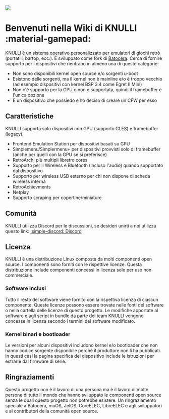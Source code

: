 <div class="preview-container">
  <img class="off-glb" src="/_inc/images/knulli-booting-up.png"/>
</div>

# Benvenuti nella Wiki di KNULLI :material-gamepad:

KNULLI è un sistema operativo personalizzato per emulatori di giochi retrò (portatili, bartop, ecc.). È sviluppato come fork di [Batocera](https://batocera.org). Cerca di fornire supporto per i dispositivi che rientrano in almeno una di queste categorie:

* Non sono disponibili kernel open source e/o sorgenti u-boot
* Esistono delle sorgenti, ma il kernel non è mainline e/o è troppo vecchio (ad esempio dispositivi con kernel BSP 3.4 come Egret II Mini)
* Non c'è supporto per la GPU o non è supportata, quindi il framebuffer è l'unica opzione
* È un dispositivo che possiedo e ho deciso di creare un CFW per esso

## Caratteristiche

KNULLI supporta solo dispositivi con GPU (supporto GLES) e framebuffer (legacy).

* Frontend Emulation Station per dispositivi basati su GPU
* Simplemenu/Simplermenu+ per dispositivi provvisti solo di framebuffer (anche per quelli con la GPU se si preferisce)
* RetroArch, più multipli libretro cores
* Supporto per il Wireless e Bluetooth (incluso l'audio) quando supportato dal dispositivo
* Supporto per wireless USB esterno per chi non dispone di scheda wireless interna
* RetroAchievments
* Netplay
* Supporto scraping per copertine/miniature

## Comunità

KNULLI utilizza Discord per le discussioni, se desideri unirti a noi utilizza questo link: [:simple-discord: Discord](https://discord.gg/HXPS3DAeeB)

## Licenza

KNULLI è una distribuzione Linux composta da molti componenti open source. I componenti sono forniti con le rispettive licenze. Questa distribuzione include componenti concessi in licenza solo per uso non commerciale.

### Software inclusi

Tutto il resto del software viene fornito con la rispettiva licenza di ciascun componente. Queste licenze possono essere trovate nelle fonti del software o nella cartella delle licenze di questo progetto. Le modifiche apportate al software e agli script in bundle da parte del team KNULLI vengono concesse in licenza secondo i termini del software modificato.

### Kernel binari e bootloader

Le versioni per alcuni dispositivi includono kernel e/o bootloader che non hanno codice sorgente disponibile perché il produttore non li ha pubblicati. In questi casi la pagina specifica del dispositivo include le istruzioni per estrarle dal firmware di serie.

## Ringraziamenti

Questo progetto non è il lavoro di una persona ma è il lavoro di molte persone di tutto il mondo che hanno sviluppato le componenti open source senza le quali questo progetto non potrebbe esistere. Un ringraziamento speciale a Batocera, muOS, JelOS, CoreELEC, LibreELEC e agli sviluppatori e ai contributori della comunità open source.
